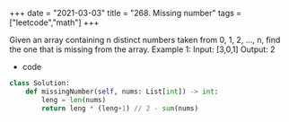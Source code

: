 +++
date = "2021-03-03"
title = "268. Missing number"
tags = ["leetcode","math"]
+++

Given an array containing n distinct numbers taken from 0, 1, 2, ..., n, find the one that is missing from the array.
Example 1:
Input: [3,0,1] Output: 2

- code
```py
class Solution:
    def missingNumber(self, nums: List[int]) -> int:
        leng = len(nums)
        return leng * (leng+1) // 2 - sum(nums)

```
